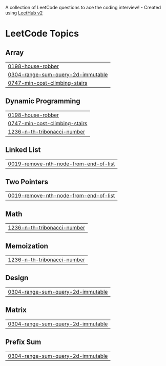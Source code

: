 A collection of LeetCode questions to ace the coding interview! - Created using [LeetHub v2](https://github.com/arunbhardwaj/LeetHub-2.0)
<!---LeetCode Topics Start-->
# LeetCode Topics
## Array
|  |
| ------- |
| [0198-house-robber](https://github.com/mohamedIbnKhaled/LeetCode/tree/master/0198-house-robber) |
| [0304-range-sum-query-2d-immutable](https://github.com/mohamedIbnKhaled/LeetCode/tree/master/0304-range-sum-query-2d-immutable) |
| [0747-min-cost-climbing-stairs](https://github.com/mohamedIbnKhaled/LeetCode/tree/master/0747-min-cost-climbing-stairs) |
## Dynamic Programming
|  |
| ------- |
| [0198-house-robber](https://github.com/mohamedIbnKhaled/LeetCode/tree/master/0198-house-robber) |
| [0747-min-cost-climbing-stairs](https://github.com/mohamedIbnKhaled/LeetCode/tree/master/0747-min-cost-climbing-stairs) |
| [1236-n-th-tribonacci-number](https://github.com/mohamedIbnKhaled/LeetCode/tree/master/1236-n-th-tribonacci-number) |
## Linked List
|  |
| ------- |
| [0019-remove-nth-node-from-end-of-list](https://github.com/mohamedIbnKhaled/LeetCode/tree/master/0019-remove-nth-node-from-end-of-list) |
## Two Pointers
|  |
| ------- |
| [0019-remove-nth-node-from-end-of-list](https://github.com/mohamedIbnKhaled/LeetCode/tree/master/0019-remove-nth-node-from-end-of-list) |
## Math
|  |
| ------- |
| [1236-n-th-tribonacci-number](https://github.com/mohamedIbnKhaled/LeetCode/tree/master/1236-n-th-tribonacci-number) |
## Memoization
|  |
| ------- |
| [1236-n-th-tribonacci-number](https://github.com/mohamedIbnKhaled/LeetCode/tree/master/1236-n-th-tribonacci-number) |
## Design
|  |
| ------- |
| [0304-range-sum-query-2d-immutable](https://github.com/mohamedIbnKhaled/LeetCode/tree/master/0304-range-sum-query-2d-immutable) |
## Matrix
|  |
| ------- |
| [0304-range-sum-query-2d-immutable](https://github.com/mohamedIbnKhaled/LeetCode/tree/master/0304-range-sum-query-2d-immutable) |
## Prefix Sum
|  |
| ------- |
| [0304-range-sum-query-2d-immutable](https://github.com/mohamedIbnKhaled/LeetCode/tree/master/0304-range-sum-query-2d-immutable) |
<!---LeetCode Topics End-->